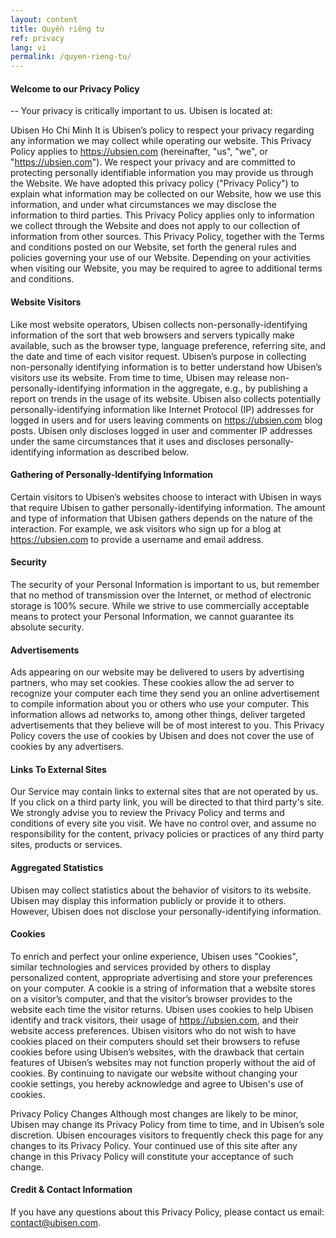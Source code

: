 ```yaml
---
layout: content
title: Quyền riêng tư
ref: privacy
lang: vi
permalink: /quyen-rieng-tu/
---
```


#### Welcome to our Privacy Policy
-- Your privacy is critically important to us.
Ubisen is located at:

Ubisen
Ho Chi Minh
It is Ubisen’s policy to respect your privacy regarding any information we may collect while operating our website. This Privacy Policy applies to https://ubsien.com (hereinafter, "us", "we", or "https://ubsien.com"). We respect your privacy and are committed to protecting personally identifiable information you may provide us through the Website. We have adopted this privacy policy ("Privacy Policy") to explain what information may be collected on our Website, how we use this information, and under what circumstances we may disclose the information to third parties. This Privacy Policy applies only to information we collect through the Website and does not apply to our collection of information from other sources.
This Privacy Policy, together with the Terms and conditions posted on our Website, set forth the general rules and policies governing your use of our Website. Depending on your activities when visiting our Website, you may be required to agree to additional terms and conditions.

#### Website Visitors
Like most website operators, Ubisen collects non-personally-identifying information of the sort that web browsers and servers typically make available, such as the browser type, language preference, referring site, and the date and time of each visitor request. Ubisen’s purpose in collecting non-personally identifying information is to better understand how Ubisen’s visitors use its website. From time to time, Ubisen may release non-personally-identifying information in the aggregate, e.g., by publishing a report on trends in the usage of its website.
Ubisen also collects potentially personally-identifying information like Internet Protocol (IP) addresses for logged in users and for users leaving comments on https://ubsien.com blog posts. Ubisen only discloses logged in user and commenter IP addresses under the same circumstances that it uses and discloses personally-identifying information as described below.

####  Gathering of Personally-Identifying Information
Certain visitors to Ubisen’s websites choose to interact with Ubisen in ways that require Ubisen to gather personally-identifying information. The amount and type of information that Ubisen gathers depends on the nature of the interaction. For example, we ask visitors who sign up for a blog at https://ubsien.com to provide a username and email address.

####  Security
The security of your Personal Information is important to us, but remember that no method of transmission over the Internet, or method of electronic storage is 100% secure. While we strive to use commercially acceptable means to protect your Personal Information, we cannot guarantee its absolute security.

####  Advertisements
Ads appearing on our website may be delivered to users by advertising partners, who may set cookies. These cookies allow the ad server to recognize your computer each time they send you an online advertisement to compile information about you or others who use your computer. This information allows ad networks to, among other things, deliver targeted advertisements that they believe will be of most interest to you. This Privacy Policy covers the use of cookies by Ubisen and does not cover the use of cookies by any advertisers.


#### Links To External Sites
Our Service may contain links to external sites that are not operated by us. If you click on a third party link, you will be directed to that third party's site. We strongly advise you to review the Privacy Policy and terms and conditions of every site you visit.
We have no control over, and assume no responsibility for the content, privacy policies or practices of any third party sites, products or services.



####  Aggregated Statistics
Ubisen may collect statistics about the behavior of visitors to its website. Ubisen may display this information publicly or provide it to others. However, Ubisen does not disclose your personally-identifying information.


####  Cookies
To enrich and perfect your online experience, Ubisen uses "Cookies", similar technologies and services provided by others to display personalized content, appropriate advertising and store your preferences on your computer.
A cookie is a string of information that a website stores on a visitor’s computer, and that the visitor’s browser provides to the website each time the visitor returns. Ubisen uses cookies to help Ubisen identify and track visitors, their usage of https://ubsien.com, and their website access preferences. Ubisen visitors who do not wish to have cookies placed on their computers should set their browsers to refuse cookies before using Ubisen’s websites, with the drawback that certain features of Ubisen’s websites may not function properly without the aid of cookies.
By continuing to navigate our website without changing your cookie settings, you hereby acknowledge and agree to Ubisen's use of cookies.



Privacy Policy Changes
Although most changes are likely to be minor, Ubisen may change its Privacy Policy from time to time, and in Ubisen’s sole discretion. Ubisen encourages visitors to frequently check this page for any changes to its Privacy Policy. Your continued use of this site after any change in this Privacy Policy will constitute your acceptance of such change.

 
####  Credit & Contact Information
If you have any questions about this Privacy Policy, please contact us email: contact@ubisen.com.
